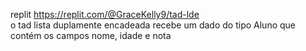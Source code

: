 replit
https://replit.com/@GraceKelly9/tad-lde
<br>
o tad lista duplamente encadeada recebe um dado do tipo Aluno que contém os campos nome, idade e nota

